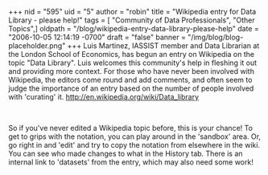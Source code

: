 +++
nid = "595"
uid = "5"
author = "robin"
title = "Wikipedia entry for Data Library - please help!"
tags = [ "Community of Data Professionals", "Other Topics",]
oldpath = "/blog/wikipedia-entry-data-library-please-help"
date = "2006-10-05 12:14:19 -0700"
draft = "false"
banner = "/img/blog/blog-placeholder.png"
+++
Luis Martinez, IASSIST member and Data Librarian at the London School of
Economics, has begun an entry on Wikipedia on the topic "Data
Library". Luis welcomes this community's help in fleshing it out and
providing more context. For those who have never been involved with
Wikipedia, the editors come round and add comments, and often seem to
judge the importance of an entry based on the number of people involved
with 'curating' it. <http://en.wikipedia.org/wiki/Data_library>

 

So if you've never edited a Wikipedia topic before, this is your
chance! To get to grips with the notation, you can play around in the
'sandbox' area. Or, go right in and 'edit' and try to copy the
notation from elsewhere in the wiki. You can see who made changes to
what in the History tab. There is an internal link to 'datasets' from
the entry, which may also need some work!
